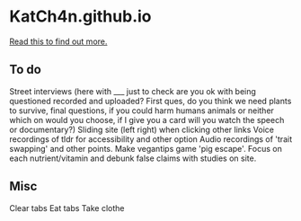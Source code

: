 # KatCh4n.github.io

<a href="https://katch4n.github.io">Read this to find out more.</a>


To do
------
Street interviews (here with ___ just to check are you ok with being questioned recorded and uploaded? First ques, do you think we need plants to survive, final questions, if you could harm humans animals or neither which on would you choose, if I give you a card will you watch the speech or documentary?)
Sliding site (left right) when clicking other links
Voice recordings of tldr for accessibility and other option
Audio recordings of 'trait swapping' and other points.
Make vegantips game 'pig escape'.
Focus on each nutrient/vitamin and debunk false claims with studies on site.

Misc
----
Clear tabs
Eat tabs
Take clothe
